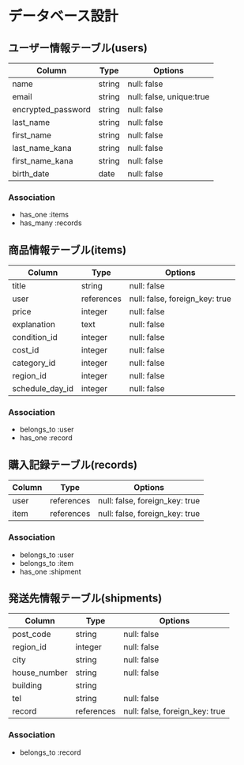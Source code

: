 # データベース設計

## ユーザー情報テーブル(users)

| Column             | Type                | Options                  |
| ------------------ | ------------------- | ------------------------ |
| name               | string              | null: false              |
| email              | string              | null: false, unique:true |
| encrypted_password | string              | null: false              |
| last_name          | string              | null: false              |
| first_name         | string              | null: false              |
| last_name_kana     | string              | null: false              |
| first_name_kana    | string              | null: false              |
| birth_date         | date                | null: false              |

### Association

* has_one :items
* has_many :records

## 商品情報テーブル(items)

| Column             | Type                | Options                        |
| ------------------ | ------------------- | ------------------------------ |
| title              | string              | null: false                    |
| user               | references          | null: false, foreign_key: true |
| price              | integer             | null: false                    |
| explanation        | text                | null: false                    |
| condition_id          | integer                | null: false                 |
| cost_id          | integer                | null: false                    |
| category_id          | integer                | null: false                 |
| region_id          | integer                | null: false                    |
| schedule_day_id          | integer                | null: false            |


### Association

* belongs_to :user
* has_one :record

## 購入記録テーブル(records)

| Column             | Type                | Options                        |
| ------------------ | ------------------- | ------------------------------ |
| user               | references          | null: false, foreign_key: true |
| item               | references          | null: false, foreign_key: true |

### Association

* belongs_to :user
* belongs_to :item
* has_one :shipment

## 発送先情報テーブル(shipments)

| Column             | Type                | Options                        |
| ------------------ | ------------------- | ------------------------------ |
| post_code          | string              | null: false |
|  region_id          | integer                | null: false  |
| city               | string          | null: false |
| house_number             | string              | null: false                |
| building            | string           |                      |
| tel               | string             | null: false                    |
| record           | references          | null: false, foreign_key: true |


### Association

* belongs_to :record